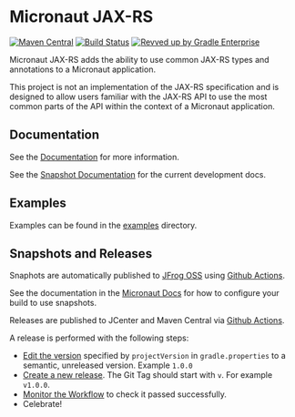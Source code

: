# Micronaut JAX-RS

[![Maven Central](https://img.shields.io/maven-central/v/io.micronaut.jaxrs/micronaut-jaxrs-server.svg?label=Maven%20Central)](https://search.maven.org/search?q=g:%22io.micronaut.jaxrs%22%20AND%20a:%22micronaut-jaxrs-server%22)
[![Build Status](https://github.com/micronaut-projects/micronaut-jaxrs/workflows/Java%20CI/badge.svg)](https://github.com/micronaut-projects/micronaut-jaxrs/actions)
[![Revved up by Gradle Enterprise](https://img.shields.io/badge/Revved%20up%20by-Gradle%20Enterprise-06A0CE?logo=Gradle&labelColor=02303A)](https://ge.micronaut.io/scans)

Micronaut JAX-RS adds the ability to use common JAX-RS types and annotations to a Micronaut application.

This project is not an implementation of the JAX-RS specification and is designed to allow users familiar with the JAX-RS API to use the most common parts of the API within the context of a Micronaut application. 

## Documentation

See the [Documentation](https://micronaut-projects.github.io/micronaut-jaxrs/latest/guide/) for more information. 

See the [Snapshot Documentation](https://micronaut-projects.github.io/micronaut-jaxrs/snapshot/guide/) for the current development docs.

## Examples

Examples can be found in the [examples](https://github.com/micronaut-projects/micronaut-jaxrs/tree/master/examples) directory.

## Snapshots and Releases

Snaphots are automatically published to [JFrog OSS](https://oss.jfrog.org/artifactory/oss-snapshot-local/) using [Github Actions](https://github.com/micronaut-projects/micronaut-jaxrs/actions).

See the documentation in the [Micronaut Docs](https://docs.micronaut.io/latest/guide/index.html#usingsnapshots) for how to configure your build to use snapshots.

Releases are published to JCenter and Maven Central via [Github Actions](https://github.com/micronaut-projects/micronaut-jaxrs/actions).

A release is performed with the following steps:

- [Edit the version](https://github.com/micronaut-projects/micronaut-jaxrs/edit/master/gradle.properties) specified by `projectVersion` in `gradle.properties` to a semantic, unreleased version. Example `1.0.0`
- [Create a new release](https://github.com/micronaut-projects/micronaut-jaxrs/releases/new). The Git Tag should start with `v`. For example `v1.0.0`.
- [Monitor the Workflow](https://github.com/micronaut-projects/micronaut-jaxrs/actions?query=workflow%3ARelease) to check it passed successfully.
- Celebrate!

